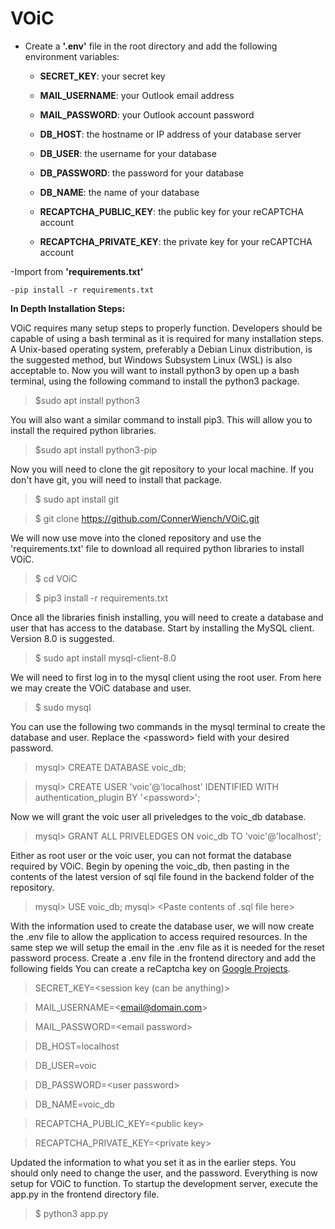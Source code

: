 # VOiC

- Create a **'.env'** file in the root directory and add the following environment variables:

    - **SECRET_KEY**: your secret key
    - **MAIL_USERNAME**: your Outlook email address
    - **MAIL_PASSWORD**: your Outlook account password
    
    - **DB_HOST**: the hostname or IP address of your database server
    - **DB_USER**: the username for your database
    - **DB_PASSWORD**: the password for your database
    - **DB_NAME**: the name of your database
    
    - **RECAPTCHA_PUBLIC_KEY**: the public key for your reCAPTCHA account
    - **RECAPTCHA_PRIVATE_KEY**: the private key for your reCAPTCHA account
    
    

-Import from **'requirements.txt'**

    -pip install -r requirements.txt


**In Depth Installation Steps:**

VOiC requires many setup steps to properly function.  Developers should be capable of using a bash terminal as it is required for many installation steps.  A Unix-based operating system, preferably a Debian Linux distribution, is the suggested method, but Windows Subsystem Linux (WSL) is also acceptable to.  Now you will want to install python3 by open up a bash terminal, using the following command to install the python3 package.

>  $sudo apt install python3

You will also want a similar command to install pip3. This will allow you to install the required python libraries.

>  $sudo apt install python3-pip

Now you will need to clone the git repository to your local machine.  If you don't have git, you will need to install that package.

>  $ sudo apt install git

>  $ git clone https://github.com/ConnerWiench/VOiC.git

We will now use move into the cloned repository and use the 'requirements.txt' file to download all required python libraries to install VOiC.

>  $ cd VOiC

>  $ pip3 install -r requirements.txt

Once all the libraries finish installing, you will need to create a database and user that has access to the database.  Start by installing the MySQL client. Version 8.0 is suggested.

>  $ sudo apt install mysql-client-8.0

We will need to first log in to the mysql client using the root user.  From here we may create the VOiC database and user.

>  $ sudo mysql

You can use the following two commands in the mysql terminal to create the database and user.  Replace the \<password\> field with your desired password.

>  mysql> CREATE DATABASE voic_db;

>  mysql> CREATE USER 'voic'@'localhost' IDENTIFIED
>         WITH authentication_plugin BY '\<password\>';

Now we will grant the voic user all priveledges to the voic\_db database.

>  mysql> GRANT ALL PRIVELEDGES ON voic_db
>         TO 'voic'@'localhost';

Either as root user or the voic user, you can not format the database required by VOiC.  Begin by opening the voic\_db, then pasting in the contents of the latest version of sql file found in the backend folder of the repository.

>  mysql> USE voic_db;
>  mysql> \<Paste contents of .sql file here\>

With the information used to create the database user, we will now create the .env file to allow the application to access required resources.  In the same step we will setup the email in the .env file as it is needed for the reset password process.  Create a .env file in the frontend directory and add the following fields  You can create a reCaptcha key on [Google Projects](https://console.cloud.google.com/projectselector2/security/recaptcha:).

>  SECRET_KEY=\<session key (can be anything)\>

>  MAIL_USERNAME=\<email@domain.com\>

>  MAIL_PASSWORD=\<email password\>

>  DB_HOST=localhost

>  DB_USER=voic

>  DB_PASSWORD=\<user password\>

>  DB_NAME=voic_db

>  RECAPTCHA_PUBLIC_KEY=\<public key\>

>  RECAPTCHA_PRIVATE_KEY=\<private key\>

Updated the information to what you set it as in the earlier steps.  You should only need to change the user, and the password.
Everything is now setup for VOiC to function.  To startup the development server, execute the app.py in the frontend  directory file.

>  $ python3 app.py